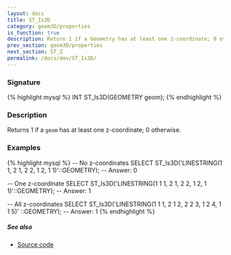 ```yaml
---
layout: docs
title: ST_Is3D
category: geom3D/properties
is_function: true
description: Return 1 if a Geometry has at least one z-coordinate; 0 otherwise
prev_section: geom3D/properties
next_section: ST_Z
permalink: /docs/dev/ST_Is3D/
---
```


### Signature

{% highlight mysql %}
INT ST_Is3D(GEOMETRY geom);
{% endhighlight %}

### Description

Returns 1 if a `geom` has at least one z-coordinate; 0 otherwise.

### Examples

{% highlight mysql %}
-- No z-coordinates
SELECT ST_Is3D('LINESTRING(1 1, 2 1, 2 2, 1 2, 1 1)'::GEOMETRY);
-- Answer: 0

-- One z-coordinate
SELECT ST_Is3D('LINESTRING(1 1 1, 2 1, 2 2, 1 2, 1 1)'::GEOMETRY);
-- Answer: 1

-- All z-coordinates
SELECT ST_Is3D('LINESTRING(1 1 1, 2 1 2, 2 2 3, 1 2 4, 1 1 5)'
               ::GEOMETRY);
-- Answer: 1
{% endhighlight %}

##### See also

* <a href="https://github.com/irstv/H2GIS/blob/master/h2spatial/src/main/java/org/h2gis/h2spatial/internal/function/spatial/properties/ST_Is3D.java" target="_blank">Source code</a>
